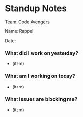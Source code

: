 # Standup Notes
Team: Code Avengers

Name: Rappel

Date: 

### What did I work on yesterday?
- (item)

### What am I working on today?
- (item)

### What issues are blocking me?
- (item)